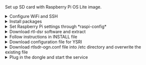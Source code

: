 Set up SD card with Raspberry Pi OS Lite image.
<details>
  <summary>Configure WiFi and SSH</summary>
  1. Use instructions on [How to configure RPI for headless set up with WiFi and SSH](https://styxit.com/2017/03/14/headless-raspberry-setup.html) to configure WiFi and SSH before using SD card in Raspberry Pi. Use the following as the content of wpa_supplicat.conf file:
  
  ```ctrl_interface=DIR=/var/run/wpa_supplicant GROUP=netdev
update_config=1
country=AU

network={
    ssid="MeMi"
    psk="<insert WiFi password here>"
    key_mgmt=WPA-PSK
    priority=1
}

network={
    ssid="Parents"
    scan_ssid=1
    psk="<insert WiFi password here>"
    key_mgmt=WPA-PSK
    priority=2
}
```

2. Install SD card in RPI, boot and SSH into it. If you don’t know the IP address - try using raspberrypi.local host name (or ping it to find the IP address)
3. Configure RPI to email its IP address on boot (original instructions are on http://cagewebdev.com/raspberry-pi-sending-emails-on-boot/)
  a) Create startup_mailer.py file
  
  ```cd /home/pi
wget https://raw.githubusercontent.com/andrekolodochka/ogn/main/startup_mailer.py
```

  b) Edit /etc/rc.local file and add a line to run the script on boot
  
  ```sudo vi /etc/rc.local

if [ “$_IP” ]; then
  printf “My IP address is %s\n” “$_IP”
  python /home/pi/startup_mailer.py
fi
```

</details>
<details>
  <summary>Install packages</summary>
    
```
sudo apt-get update
sudo apt-get upgrade
sudo apt-get install build-essential ntp ntpdate libjpeg-dev libconfig-dev fftw3-dev procserv lynx telnet rtl-sdr make cmake aptitude libjpeg8
```

</details>
<details>
  <summary>Set Raspberry Pi settings through *raspi-config*</summary>
  
```
sudo raspi-config
```

a) *1. System options → S4 Hostname*: set preferred hostname, such as YSRI-OGN-receiver

b) *5. Localization options → L2 Timezone*: set to Australia/Sydney
</details>

<details>
  <summary>Download rtl-dsr software and extract</summary>
  
```
sudo mkdir /opt/rtldsr
cd /opt/rtldsr
sudo wget http://download.glidernet.org/arm/rtlsdr-ogn-bin-ARM-latest.tgz
sudo tar -xzvf rtlsdr-ogn-bin-ARM-latest.tgz
cd rtlsdr-ogn
```
</details>
  
<details>
  <summary>Follow instructions in INSTALL file</summary>
  
```
source setup-rpi.sh
source getEGM.sh
source install-service.sh
```
</details>
  
<details>
  <summary>Download configuration file for YSRI</summary>
  
  ```
  cd /opt/rtlsdr/rtlsdr-ogn
wget https://raw.githubusercontent.com/andrekolodochka/ogn/main/YSRI.conf
  ```
  
  </details>
  
<details>
  <summary>Download rtlsdr-ogn.conf file into /etc directory and overwrite the existing file</summary>
  
  ```
  sudo wget -P /etc -O rtlsdr-ogn.conf https://raw.githubusercontent.com/andrekolodochka/ogn/main/rtlsdr-ogn.conf
  ```
  
</details>
  
<details>
  <summary>Plug in the dongle and start the service</summary>
  
  ```
  sudo service rtlsdr-ogn start 
  ```
  
</details> 
